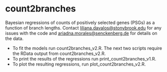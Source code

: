# count2branches 
Bayesian regressions of counts of positively selected genes (PSGs) as a function of branch lengths. Contact liliana.davalos@stonybrook.edu for any issues with the code and ariadna.morales@senckenberg.de for details on the data.
* To fit the models run count2branches_v2.R. The next two scripts require the RData output from count2branches_v2.R. 
* To print the results of the regressions run print_count2branches_v1.R. 
* To plot the resulting regressions, run plot_count2branches_v2.R.
